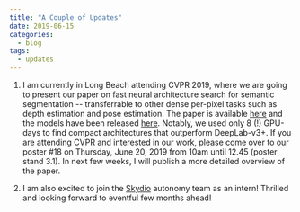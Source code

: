 ```yaml
---
title: "A Couple of Updates"
date: 2019-06-15
categories:
  - blog
tags:
  - updates
---
```



1. I am currently in Long Beach attending CVPR 2019, where we are going to present our paper on fast neural architecture search for semantic segmentation -- transferrable to other dense per-pixel tasks such as depth estimation and pose estimation. The paper is available [here](https://arxiv.org/abs/1810.10804) and the models have been released [here](https://github.com/DrSleep/nas-segm-pytorch). Notably, we used only 8 (!) GPU-days to find compact architectures that outperform DeepLab-v3+. 
If you are attending CVPR and interested in our work, please come over to our poster #18 on Thursday, June 20, 2019 from 10am until 12.45 (poster stand 3.1). In next few weeks, I will publish a more detailed overview of the paper.

2. I am also excited to join the [Skydio](https://www.skydio.com/) autonomy team as an intern! Thrilled and looking forward to eventful few months ahead!